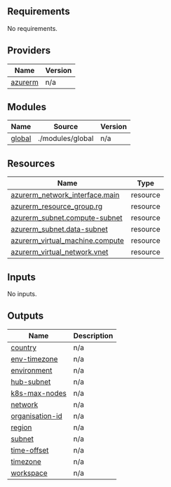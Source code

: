 <!-- BEGIN_TF_DOCS -->
## Requirements

No requirements.

## Providers

| Name | Version |
|------|---------|
| <a name="provider_azurerm"></a> [azurerm](#provider\_azurerm) | n/a |

## Modules

| Name | Source | Version |
|------|--------|---------|
| <a name="module_global"></a> [global](#module\_global) | ./modules/global | n/a |

## Resources

| Name | Type |
|------|------|
| [azurerm_network_interface.main](https://registry.terraform.io/providers/hashicorp/azurerm/latest/docs/resources/network_interface) | resource |
| [azurerm_resource_group.rg](https://registry.terraform.io/providers/hashicorp/azurerm/latest/docs/resources/resource_group) | resource |
| [azurerm_subnet.compute-subnet](https://registry.terraform.io/providers/hashicorp/azurerm/latest/docs/resources/subnet) | resource |
| [azurerm_subnet.data-subnet](https://registry.terraform.io/providers/hashicorp/azurerm/latest/docs/resources/subnet) | resource |
| [azurerm_virtual_machine.compute](https://registry.terraform.io/providers/hashicorp/azurerm/latest/docs/resources/virtual_machine) | resource |
| [azurerm_virtual_network.vnet](https://registry.terraform.io/providers/hashicorp/azurerm/latest/docs/resources/virtual_network) | resource |

## Inputs

No inputs.

## Outputs

| Name | Description |
|------|-------------|
| <a name="output_country"></a> [country](#output\_country) | n/a |
| <a name="output_env-timezone"></a> [env-timezone](#output\_env-timezone) | n/a |
| <a name="output_environment"></a> [environment](#output\_environment) | n/a |
| <a name="output_hub-subnet"></a> [hub-subnet](#output\_hub-subnet) | n/a |
| <a name="output_k8s-max-nodes"></a> [k8s-max-nodes](#output\_k8s-max-nodes) | n/a |
| <a name="output_network"></a> [network](#output\_network) | n/a |
| <a name="output_organisation-id"></a> [organisation-id](#output\_organisation-id) | n/a |
| <a name="output_region"></a> [region](#output\_region) | n/a |
| <a name="output_subnet"></a> [subnet](#output\_subnet) | n/a |
| <a name="output_time-offset"></a> [time-offset](#output\_time-offset) | n/a |
| <a name="output_timezone"></a> [timezone](#output\_timezone) | n/a |
| <a name="output_workspace"></a> [workspace](#output\_workspace) | n/a |
<!-- END_TF_DOCS -->